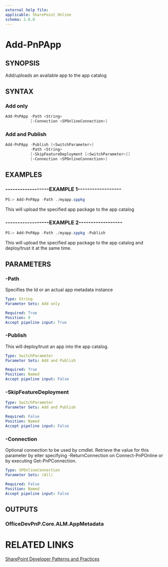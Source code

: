 ```yaml
---
external help file:
applicable: SharePoint Online
schema: 2.0.0
---
```

# Add-PnPApp

## SYNOPSIS
Add/uploads an available app to the app catalog

## SYNTAX 

### Add only
```powershell
Add-PnPApp -Path <String>
           [-Connection <SPOnlineConnection>]
```

### Add and Publish
```powershell
Add-PnPApp -Publish [<SwitchParameter>]
           -Path <String>
           [-SkipFeatureDeployment [<SwitchParameter>]]
           [-Connection <SPOnlineConnection>]
```

## EXAMPLES

### ------------------EXAMPLE 1------------------
```powershell
PS:> Add-PnPApp -Path ./myapp.sppkg
```

This will upload the specified app package to the app catalog

### ------------------EXAMPLE 2------------------
```powershell
PS:> Add-PnPApp -Path ./myapp.sppkg -Publish
```

This will upload the specified app package to the app catalog and deploy/trust it at the same time.

## PARAMETERS

### -Path
Specifies the Id or an actual app metadata instance

```yaml
Type: String
Parameter Sets: Add only

Required: True
Position: 0
Accept pipeline input: True
```

### -Publish
This will deploy/trust an app into the app catalog.

```yaml
Type: SwitchParameter
Parameter Sets: Add and Publish

Required: True
Position: Named
Accept pipeline input: False
```

### -SkipFeatureDeployment


```yaml
Type: SwitchParameter
Parameter Sets: Add and Publish

Required: False
Position: Named
Accept pipeline input: False
```

### -Connection
Optional connection to be used by cmdlet. Retrieve the value for this parameter by eiter specifying -ReturnConnection on Connect-PnPOnline or by executing Get-PnPConnection.

```yaml
Type: SPOnlineConnection
Parameter Sets: (All)

Required: False
Position: Named
Accept pipeline input: False
```

## OUTPUTS

### OfficeDevPnP.Core.ALM.AppMetadata

# RELATED LINKS

[SharePoint Developer Patterns and Practices](http://aka.ms/sppnp)